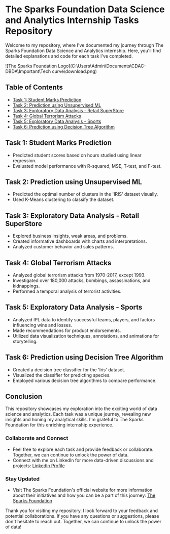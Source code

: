 # The Sparks Foundation Data Science and Analytics Internship Tasks Repository

Welcome to my repository, where I've documented my journey through The Sparks Foundation Data Science and Analytics internship. Here, you'll find detailed explanations and code for each task I've completed.

![The Sparks Foundation Logo](C:\Users\Admin\Documents\CDAC-DBDA\Important\Tech curve\download.png)

## Table of Contents

- [Task 1: Student Marks Prediction](#task-1-student-marks-prediction)
- [Task 2: Prediction using Unsupervised ML](#task-2-prediction-using-unsupervised-ml)
- [Task 3: Exploratory Data Analysis - Retail SuperStore](#task-3-exploratory-data-analysis-retail-superstore)
- [Task 4: Global Terrorism Attacks](#task-4-global-terrorism-attacks)
- [Task 5: Exploratory Data Analysis - Sports](#task-5-exploratory-data-analysis-sports)
- [Task 6: Prediction using Decision Tree Algorithm](#task-6-prediction-using-decision-tree-algorithm)

## Task 1: Student Marks Prediction

- Predicted student scores based on hours studied using linear regression.
- Evaluated model performance with R-squared, MSE, T-test, and F-test.

## Task 2: Prediction using Unsupervised ML

- Predicted the optimal number of clusters in the 'IRIS' dataset visually.
- Used K-Means clustering to classify the dataset.

## Task 3: Exploratory Data Analysis - Retail SuperStore

- Explored business insights, weak areas, and problems.
- Created informative dashboards with charts and interpretations.
- Analyzed customer behavior and sales patterns.

## Task 4: Global Terrorism Attacks

- Analyzed global terrorism attacks from 1970-2017, except 1993.
- Investigated over 180,000 attacks, bombings, assassinations, and kidnappings.
- Performed a temporal analysis of terrorist activities.

## Task 5: Exploratory Data Analysis - Sports

- Analyzed IPL data to identify successful teams, players, and factors influencing wins and losses.
- Made recommendations for product endorsements.
- Utilized data visualization techniques, annotations, and animations for storytelling.

## Task 6: Prediction using Decision Tree Algorithm

- Created a decision tree classifier for the 'Iris' dataset.
- Visualized the classifier for predicting species.
- Employed various decision tree algorithms to compare performance.

## Conclusion

This repository showcases my exploration into the exciting world of data science and analytics. Each task was a unique journey, revealing new insights and honing my analytical skills. I'm grateful to The Sparks Foundation for this enriching internship experience.

### Collaborate and Connect

- Feel free to explore each task and provide feedback or collaborate. Together, we can continue to unlock the power of data.
- Connect with me on LinkedIn for more data-driven discussions and projects: [LinkedIn Profile](https://www.linkedin.com/in/suyog-ubhare-7127a9192/)

### Stay Updated

- Visit The Sparks Foundation's official website for more information about their initiatives and how you can be a part of this journey: [The Sparks Foundation](https://internship.thesparksfoundation.info/)

Thank you for visiting my repository. I look forward to your feedback and potential collaborations. If you have any questions or suggestions, please don't hesitate to reach out. Together, we can continue to unlock the power of data!

